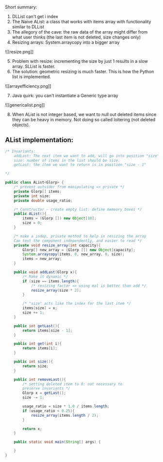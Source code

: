 Short summary: 
1. DLList can't get i index
2. The Naive AList: a class that works with items array with functionality similar to DLList
3. The allegory of the cave: the raw data of the array might differ from what user thinks (the last item is not deleted, size changes only)
4. Resizing arrays: System.arraycopy into a bigger array

![[resize.png]]

5. Problem with resize: incrementing the size by just 1 results in a slow array. SLList is faster. 
6. The solution: geometric resizing is much faster. This is how the Python list is implemented.

![[arrayefficiency.png]]

7. Java quirk: you can't instantiate a Generic type array

![[genericalist.png]]

8. When AList is not integer based, we want to null out deleted items since they can be heavy in memory. Not doing so called loitering (not deleted objects). 

## AList implementation: 

```java
/* Invariants: 
    addLast: The next item we want to add, will go into position "size"
    size: number of items in the list should be size.
    getLast: the item we want to return is in position "size - 1"

*/

public class AList<Glorp> {
    /* prevent outsider from manipulating => private */
    private Glorp[] items;
    private int size;
    private double usage_ratio;

    /* Constructor - create empty list: define memeory boxes */
    public AList(){
	    items = (Glorp []) new Object[10];
        size = 0;
    }

    /* make a indep, private method to help in resizing the array
    Can test the component independently, and easier to read */
    private void resize_array(int capacity){
        Glorp[] new_array = (Glorp []) new Object[capacity];
        System.arraycopy(items, 0, new_array, 0, size);
        items = new_array;
    }

    public void addLast(Glorp x){
        /* Make it dynamic */
        if (size == items.length){
            /* resizing factor => using mal is better than add */
            resize_array(size * 2);
        }

        /* "size" acts like the index for the last item */
        items[size] = x;
        size += 1;
    }

    public int getLast(){
        return items[size - 1];
    }

    public int get(int i){
        return items[i];
    }

    public int size(){
        return size;
    }

    public int removeLast(){
        /* setting deleted item to 0: not necessary to 
        preserve invariants */
        Glorp x = getLast();
        size -= 1;

        usage_ratio = size * 1.0 / items.length;
        if (usage_ratio < 0.25){
            resize_array(items.length / 2);
        }

        return x;
    }

    public static void main(String[] args) {

    }
}
```